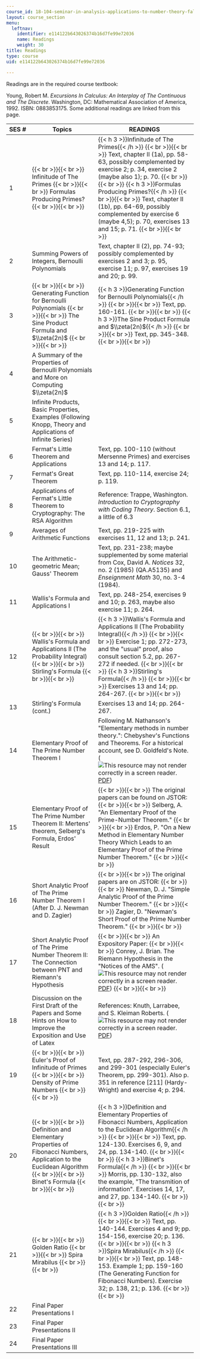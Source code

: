 ```yaml
---
course_id: 18-104-seminar-in-analysis-applications-to-number-theory-fall-2006
layout: course_section
menu:
  leftnav:
    identifier: e114122b643026374b16d7fe99e72036
    name: Readings
    weight: 30
title: Readings
type: course
uid: e114122b643026374b16d7fe99e72036

---
```


Readings are in the required course textbook:

Young, Robert M. _Excursions In Calculus: An Interplay of The Continuous and The Discrete_. Washington, DC: Mathematical Association of America, 1992. ISBN: 0883853175. Some additional readings are linked from this page.

  

| SES # | Topics | READINGS |
| --- | --- | --- |
| 1 |  {{< br >}}{{< br >}} Infinitude of The Primes {{< br >}}{{< br >}} Formulas Producing Primes? {{< br >}}{{< br >}}  | {{< h 3 >}}Infinitude of The Primes{{< /h >}} {{< br >}}{{< br >}} Text, chapter II (1a), pp. 58-63, possibly complemented by exercise 2; p. 34, exercise 2 (maybe also 1); p. 70. {{< br >}}{{< br >}} {{< h 3 >}}Formulas Producing Primes?{{< /h >}} {{< br >}}{{< br >}} Text, chapter II (1b), pp. 64-69, possibly complemented by exercise 6 (maybe 4,5); p. 70, exercises 13 and 15; p. 71. {{< br >}}{{< br >}}  |
| 2 | Summing Powers of Integers, Bernoulli Polynomials | Text, chapter II (2), pp. 74-93; possibly complemented by exercises 2 and 3; p. 95, exercise 11; p. 97, exercises 19 and 20; p. 99. |
| 3 |  {{< br >}}{{< br >}} Generating Function for Bernoulli Polynomials {{< br >}}{{< br >}} The Sine Product Formula and $\\zeta(2n)$ {{< br >}}{{< br >}}  | {{< h 3 >}}Generating Function for Bernoulli Polynomials{{< /h >}} {{< br >}}{{< br >}} Text, pp. 160-161. {{< br >}}{{< br >}} {{< h 3 >}}The Sine Product Formula and $\\zeta(2n)${{< /h >}} {{< br >}}{{< br >}} Text, pp. 345-348. {{< br >}}{{< br >}}  |
| 4 | A Summary of the Properties of Bernoulli Polynomials and More on Computing $\\zeta(2n)$ |  |
| 5 | Infinite Products, Basic Properties, Examples (Following Knopp, Theory and Applications of Infinite Series) |  |
| 6 | Fermat's Little Theorem and Applications | Text, pp. 100-110 (without Mersenne Primes) and exercises 13 and 14; p. 117. |
| 7 | Fermat's Great Theorem | Text, pp. 110-114, exercise 24; p. 119. |
| 8 | Applications of Fermat's Little Theorem to Cryptography: The RSA Algorithm | Reference: Trappe, Washington. _Introduction to Cryptography with Coding Theory_. Section 6.1, a little of 6.3 |
| 9 | Averages of Arithmetic Functions | Text, pp. 219-225 with exercises 11, 12 and 13; p. 241. |
| 10 | The Arithmetic-geometric Mean; Gauss' Theorem | Text, pp. 231-238; maybe supplemented by some material from Cox, David A. _Notices_ 32, no. 2 (1985) (QA.A5135) and _Enseignment Math_ 30, no. 3-4 (1984). |
| 11 | Wallis's Formula and Applications I | Text, pp. 248-254, exercises 9 and 10; p. 263, maybe also exercise 11; p. 264. |
| 12 |  {{< br >}}{{< br >}} Wallis's Formula and Applications II (The Probability Integral) {{< br >}}{{< br >}} Stirling's Formula {{< br >}}{{< br >}}  | {{< h 3 >}}Wallis's Formula and Applications II (The Probability Integral){{< /h >}} {{< br >}}{{< br >}} Exercise 1; pp. 272-273, and the "usual" proof, also consult section 5.2, pp. 267-272 if needed. {{< br >}}{{< br >}} {{< h 3 >}}Stirling's Formula{{< /h >}} {{< br >}}{{< br >}} Exercises 13 and 14; pp. 264-267. {{< br >}}{{< br >}}  |
| 13 | Stirling's Formula (cont.) | Exercises 13 and 14; pp. 264-267. |
| 14 | Elementary Proof of The Prime Number Theorem I | Following M. Nathanson's "Elementary methods in number theory.": Chebyshev's Functions and Theorems. For a historical account, see D. Goldfeld's Note. (![This resource may not render correctly in a screen reader.](/images/inacessible.gif)[PDF](http://www.math.columbia.edu/~goldfeld/ErdosSelbergDispute.pdf)) |
| 15 | Elementary Proof of The Prime Number Theorem II: Mertens' theorem, Selberg's Formula, Erdos' Result |  {{< br >}}{{< br >}} The original papers can be found on JSTOR: {{< br >}}{{< br >}} Selberg, A. "An Elementary Proof of the Prime-Number Theorem." {{< br >}}{{< br >}} Erdos, P. "On a New Method in Elementary Number Theory Which Leads to an Elementary Proof of the Prime Number Theorem." {{< br >}}{{< br >}}  |
| 16 | Short Analytic Proof of The Prime Number Theorem I (After D. J. Newman and D. Zagier) |  {{< br >}}{{< br >}} The original papers are on JSTOR: {{< br >}}{{< br >}} Newman, D. J. "Simple Analytic Proof of the Prime Number Theorem." {{< br >}}{{< br >}} Zagier, D. "Newman's Short Proof of the Prime Number Theorem." {{< br >}}{{< br >}}  |
| 17 | Short Analytic Proof of The Prime Number Theorem II: The Connection between PNT and Riemann's Hypothesis |  {{< br >}}{{< br >}} An Expository Paper: {{< br >}}{{< br >}} Conrey, J. Brian. The Riemann Hypothesis in the "Notices of the AMS". (![This resource may not render correctly in a screen reader.](/images/inacessible.gif)[PDF](http://www.ams.org/notices/200303/fea-conrey-web.pdf)) {{< br >}}{{< br >}}  |
| 18 | Discussion on the First Draft of the Papers and Some Hints on How to Improve the Exposition and Use of Latex | References: Knuth, Larrabee, and S. Kleiman Roberts. (![This resource may not render correctly in a screen reader.](/images/inacessible.gif)[PDF](http://tex.loria.fr/typographie/mathwriting.pdf)) |
| 19 |  {{< br >}}{{< br >}} Euler's Proof of Infinitude of Primes {{< br >}}{{< br >}} Density of Prime Numbers {{< br >}}{{< br >}}  | Text, pp. 287-292, 296-306, and 299-301 (especially Euler's Theorem, pp. 299-301). Also p. 351 in reference \[211\] (Hardy-Wright) and exercise 4; p. 294. |
| 20 |  {{< br >}}{{< br >}} Definition and Elementary Properties of Fibonacci Numbers, Application to the Euclidean Algorithm {{< br >}}{{< br >}} Binet's Formula {{< br >}}{{< br >}}  | {{< h 3 >}}Definition and Elementary Properties of Fibonacci Numbers, Application to the Euclidean Algorithm{{< /h >}} {{< br >}}{{< br >}} Text, pp. 124-130. Exercises 6, 9, and 24, pp. 134-140. {{< br >}}{{< br >}} {{< h 3 >}}Binet's Formula{{< /h >}} {{< br >}}{{< br >}} Morris, pp. 130-132, also the example, "The transmition of information". Exercises 14, 17, and 27, pp. 134-140. {{< br >}}{{< br >}}  |
| 21 |  {{< br >}}{{< br >}} Golden Ratio {{< br >}}{{< br >}} Spira Mirabilus {{< br >}}{{< br >}}  | {{< h 3 >}}Golden Ratio{{< /h >}} {{< br >}}{{< br >}} Text, pp. 140-144. Exercises 4 and 9; pp. 154-156, exercise 20; p. 136. {{< br >}}{{< br >}} {{< h 3 >}}Spira Mirabilus{{< /h >}} {{< br >}}{{< br >}} Text, pp. 148-153. Example 1; pp. 159-160 (The Generating Function for Fibonacci Numbers). Exercise 32; p. 138, 21; p. 136. {{< br >}}{{< br >}}  |
| 22 | Final Paper Presentations I |  |
| 23 | Final Paper Presentations II |  |
| 24 | Final Paper Presentations III |